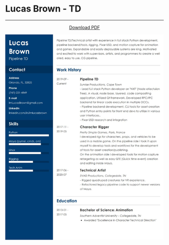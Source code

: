 # Lucas Brown - TD

---


<center><a href="files/Resume-LucasBrown.pdf" target="_blank">Download PDF</a></center>

![Resume](images/Resume-LucasBrown.jpg)
